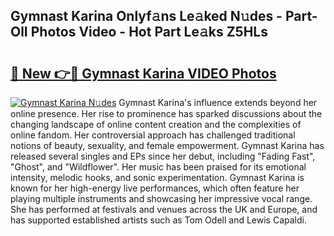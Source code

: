 ## Gymnast Karina Onlyf𝚊ns Le𝚊ked N𝚞des - Part-OlI Photos Video - Hot Part Le𝚊ks Z5HLs

# <h2><a href="http://ab2383.deff.icu/?id=Gymnast+Karina">🔗 New 👉🔴 Gymnast Karina VIDEO Photos</a></h2>

[![Gymnast Karina N𝚞des](https://i.imgur.com/rIISA9y.gif)](http://ab2383.deff.icu/?id=Gymnast+Karina)
Gymnast Karina's influence extends beyond her online presence. Her rise to prominence has sparked discussions about the changing landscape of online content creation and the complexities of online fandom. Her controversial approach has challenged traditional notions of beauty, sexuality, and female empowerment. Gymnast Karina has released several singles and EPs since her debut, including "Fading Fast", "Ghost", and "Wildflower". Her music has been praised for its emotional intensity, melodic hooks, and sonic experimentation. Gymnast Karina is known for her high-energy live performances, which often feature her playing multiple instruments and showcasing her impressive vocal range. She has performed at festivals and venues across the UK and Europe, and has supported established artists such as Tom Odell and Lewis Capaldi.
